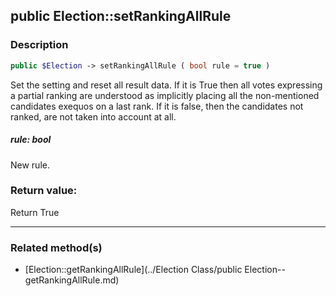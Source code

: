 ## public Election::setRankingAllRule

### Description    

```php
public $Election -> setRankingAllRule ( bool rule = true )
```

Set the setting and reset all result data.
If it is True then all votes expressing a partial ranking are understood as implicitly placing all the non-mentioned candidates exequos on a last rank.
If it is false, then the candidates not ranked, are not taken into account at all.    


##### **rule:** *bool*   
New rule.    



### Return value:   

Return True


---------------------------------------

### Related method(s)      

* [Election::getRankingAllRule](../Election Class/public Election--getRankingAllRule.md)    
